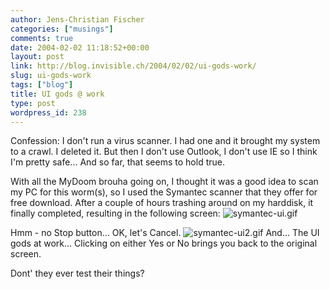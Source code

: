 ```yaml
---
author: Jens-Christian Fischer
categories: ["musings"]
comments: true
date: 2004-02-02 11:18:52+00:00
layout: post
link: http://blog.invisible.ch/2004/02/02/ui-gods-work/
slug: ui-gods-work
tags: ["blog"]
title: UI gods @ work
type: post
wordpress_id: 238
---
```


Confession: I don't run a virus scanner. I had one and it brought my system to a crawl. I deleted it. But then I don't use Outlook, I don't use IE so I think I'm pretty safe... And so far, that seems to hold true.

With all the MyDoom brouha going on, I thought it was a good idea to scan my PC for this worm(s), so I used the Symantec scanner that they offer for free download. After a couple of hours trashing around on my harddisk, it finally completed, resulting in the following screen:
![symantec-ui.gif](http://www.invisible.ch/images/symantec-ui.gif)

Hmm - no Stop button... OK, let's Cancel.
![symantec-ui2.gif](http://www.invisible.ch/images/symantec-ui2.gif)
And... The UI gods at work... Clicking on either Yes or No brings you back to the original screen.

Dont' they ever test their things?
